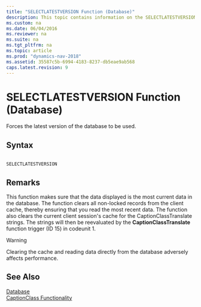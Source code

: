 ```yaml
---
title: "SELECTLATESTVERSION Function (Database)"
description: This topic contains information on the SELECTLATESTVERSION Function (Database) syntax, remarks, and additional information.
ms.custom: na
ms.date: 06/04/2016
ms.reviewer: na
ms.suite: na
ms.tgt_pltfrm: na
ms.topic: article
ms.prod: "dynamics-nav-2018"
ms.assetid: 35587c5b-6994-4183-8237-db5eae9ab568
caps.latest.revision: 9
---
```

# SELECTLATESTVERSION Function (Database)
Forces the latest version of the database to be used.  
  
## Syntax  
  
```  
  
SELECTLATESTVERSION  
```  
  
## Remarks  
 This function makes sure that the data displayed is the most current data in the database. The function clears all non-locked records from the client cache, thereby ensuring that you read the most recent data. The function also clears the current client session's cache for the CaptionClassTranslate strings. The strings will then be reevaluated by the **CaptionClassTranslate** function trigger \(ID 15\) in codeunit 1.  
  
> [!WARNING]  
>  Clearing the cache and reading data directly from the database adversely affects performance.  
  
## See Also  
 [Database](Database.md)   
 [CaptionClass Functionality](CaptionClass-Functionality.md)